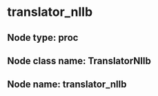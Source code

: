 # translator_nllb

## Node type: proc

## Node class name: TranslatorNllb

## Node name: translator_nllb

